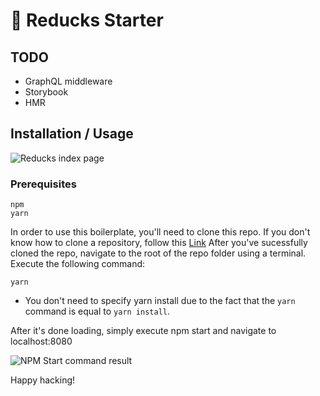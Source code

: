 # 🦆 Reducks Starter

## TODO

- GraphQL middleware
- Storybook
- HMR


## Installation / Usage

![Reducks index page](https://i.imgur.com/craV9Js.png)

### Prerequisites

```
npm
yarn
```

In order to use this boilerplate, you'll need to clone this repo. If you don't know how to clone a repository, follow this [Link](https://help.github.com/articles/cloning-a-repository/)
After you've sucessfully cloned the repo, navigate to the root of the repo folder using a terminal.
Execute the following command:
```
yarn
```
- You don't need to specify yarn install due to the fact that the ```yarn``` command is equal to ```yarn install```.

After it's done loading, simply execute npm start and navigate to localhost:8080

![NPM Start command result](https://i.imgur.com/OpgNdCM.png)

Happy hacking!

